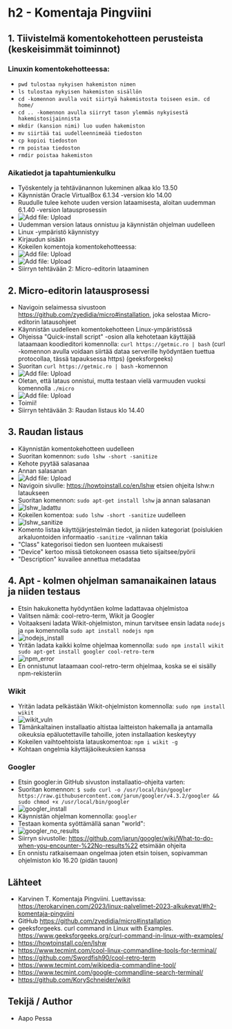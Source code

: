 # h2 - Komentaja Pingviini
## 1. Tiivistelmä komentokehotteen perusteista (keskeisimmät toiminnot)
### Linuxin komentokehotteessa:
  - `pwd tulostaa nykyisen hakemiston nimen`
  - `ls tulostaa nykyisen hakemiston sisällön`
  - `cd -komennon avulla voit siirtyä hakemistosta toiseen esim. cd home/`
  - `cd .. -komennon avulla siirryt tason ylemmäs nykyisestä hakemistosijainnista`
  - `mkdir (kansion nimi) luo uuden hakemiston`
  - `mv siirtää tai uudelleennimeää tiedoston`
  - `cp kopioi tiedoston`
  - `rm poistaa tiedoston`
  - `rmdir poistaa hakemiston`


### Aikatiedot ja tapahtumienkulku
- Työskentely ja tehtävänannon lukeminen alkaa klo 13.50
- Käynnistän Oracle VirtualBox 6.1.34 -version klo 14.00
- Ruudulle tulee kehote uuden version lataamisesta, aloitan uudemman 6.1.40 -version latausprosessin
- ![Add file: Upload](latausikkuna.png)
- Uudemman version lataus onnistuu ja käynnistän ohjelman uudelleen
- Linux -ympäristö käynnistyy
- Kirjaudun sisään
- Kokeilen komentoja komentokehotteessa:
- ![Add file: Upload](komentoja.png)
- ![Add file: Upload](komentoja2.png)
- Siirryn tehtävään 2: Micro-editorin lataaminen


## 2. Micro-editorin latausprosessi
- Navigoin selaimessa sivustoon https://github.com/zyedidia/micro#installation, joka selostaa Micro-editorin latausohjeet
- Käynnistän uudelleen komentokehotteen Linux-ympäristössä
- Ohjeissa "Quick-install script" -osion alla kehotetaan käyttäjää lataamaan koodieditori komennolla: `curl https://getmic.ro | bash` (curl -komennon avulla voidaan siirtää dataa serverille hyödyntäen tuettua protocollaa, tässä tapauksessa https) (geeksforgeeks)
- Suoritan `curl https://getmic.ro | bash` -komennon
- ![Add file: Upload](micro_install.png)
- Oletan, että lataus onnistui, mutta testaan vielä varmuuden vuoksi komennolla `./micro`
- ![Add file: Upload](micro.png)
- Toimii!
- Siirryn tehtävään 3: Raudan listaus klo 14.40


## 3. Raudan listaus
- Käynnistän komentokehotteen uudelleen
- Suoritan komennon: `sudo lshw -short -sanitize`
- Kehote pyytää salasanaa
- Annan salasanan
- ![Add file: Upload](lshw_puuttuu.png)
- Navigoin sivulle: https://howtoinstall.co/en/lshw etsien ohjeita lshw:n lataukseen
- Suoritan komennon: `sudo apt-get install lshw` ja annan salasanan
- ![lshw_ladattu](https://user-images.githubusercontent.com/70698264/213930438-151ec7f7-cf17-4372-a950-6c9e3cc33e5c.png)
- Kokeilen komentoa: `sudo lshw -short -sanitize` uudelleen
- ![lshw_sanitize](https://user-images.githubusercontent.com/70698264/213930474-87043d16-37d2-4f1f-8ba8-d77d66841f8e.png)
- Komento listaa käyttöjärjestelmän tiedot, ja niiden kategoriat (poislukien arkaluontoiden informaatio `-sanitize` -valinnan takia
- "Class" kategorisoi tiedon sen luonteen mukaisesti
- "Device" kertoo missä tietokoneen osassa tieto sijaitsee/pyörii
- "Description" kuvailee annettua metadataa

## 4. Apt - kolmen ohjelman samanaikainen lataus ja niiden testaus
- Etsin hakukonetta hyödyntäen kolme ladattavaa ohjelmistoa
- Valitsen nämä: cool-retro-term, Wikit ja Googler
- Voitaakseni ladata Wikit-ohjelmiston, minun tarvitsee ensin ladata `nodejs` ja `npm` komennolla `sudo apt install nodejs npm`
- ![nodejs_install](https://user-images.githubusercontent.com/70698264/213930515-56e08630-3f64-4d9d-b0fc-30905d280aef.png)
- Yritän ladata kaikki kolme ohjelmaa komennolla: `sudo npm install wikit sudo apt-get install googler cool-retro-term`
- ![npm_error](https://user-images.githubusercontent.com/70698264/213930543-475ef1dc-5964-4a5d-9a42-76656fc5d09b.png)
- En onnistunut lataamaan cool-retro-term ohjelmaa, koska se ei sisälly npm-rekisteriin
### Wikit
- Yritän ladata pelkästään Wikit-ohjelmiston komennolla: `sudo npm install wikit`
- ![wikit_vuln](https://user-images.githubusercontent.com/70698264/213930561-735a5cd8-9b92-499a-806f-afb006040833.png)
- Tämänkaltainen installaatio altistaa laitteiston hakemalla ja antamalla oikeuksia epäluotettaville tahoille, joten installaation keskeytyy
- Kokeilen vaihtoehtoista latauskomentoa: `npm i wikit -g`
- Kohtaan ongelmia käyttäjäoikeuksien kanssa

### Googler
- Etsin googler:in GitHub sivuston installaatio-ohjeita varten: 
- Suoritan komennon: `$ sudo curl -o /usr/local/bin/googler https://raw.githubusercontent.com/jarun/googler/v4.3.2/googler && sudo chmod +x /usr/local/bin/googler`
- ![googler_install](https://user-images.githubusercontent.com/70698264/213930590-e59b8dbf-25c6-4277-ad2d-e23cb011df0f.png)
- Käynnistän ohjelman komennolla: `googler`
- Testaan komenta syöttämällä sanan "world": 
- ![googler_no_results](https://user-images.githubusercontent.com/70698264/213930624-14670cdd-ed43-40e4-b4cf-5a531fbe7572.png)
- Siirryn sivustolle: https://github.com/jarun/googler/wiki/What-to-do-when-you-encounter-%22No-results%22 etsimään ohjeita
- En onnistu ratkaisemaan ongelmaa joten etsin toisen, sopivamman ohjelmiston klo 16.20 (pidän tauon)

## Lähteet
- Karvinen T. Komentaja Pingviini. Luettavissa: https://terokarvinen.com/2023/linux-palvelimet-2023-alkukevat/#h2-komentaja-pingviini
- GitHub https://github.com/zyedidia/micro#installation
- geeksforgeeks. curl command in Linux with Examples. https://www.geeksforgeeks.org/curl-command-in-linux-with-examples/
- https://howtoinstall.co/en/lshw
- https://www.tecmint.com/cool-linux-commandline-tools-for-terminal/
- https://github.com/Swordfish90/cool-retro-term
- https://www.tecmint.com/wikipedia-commandline-tool/
- https://www.tecmint.com/google-commandline-search-terminal/
- https://github.com/KorySchneider/wikit
## Tekijä / Author
- Aapo Pessa
